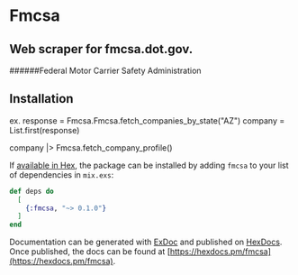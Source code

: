 # Fmcsa

Web scraper for fmcsa.dot.gov.
-
######Federal Motor Carrier Safety Administration
## Installation



ex. response = Fmcsa.Fmcsa.fetch_companies_by_state("AZ")
company = List.first(response)

company
|> Fmcsa.fetch_company_profile()


If [available in Hex](https://hex.pm/docs/publish), the package can be installed
by adding `fmcsa` to your list of dependencies in `mix.exs`:

```elixir
def deps do
  [
    {:fmcsa, "~> 0.1.0"}
  ]
end
```

Documentation can be generated with [ExDoc](https://github.com/elixir-lang/ex_doc)
and published on [HexDocs](https://hexdocs.pm). Once published, the docs can
be found at [https://hexdocs.pm/fmcsa](https://hexdocs.pm/fmcsa).

